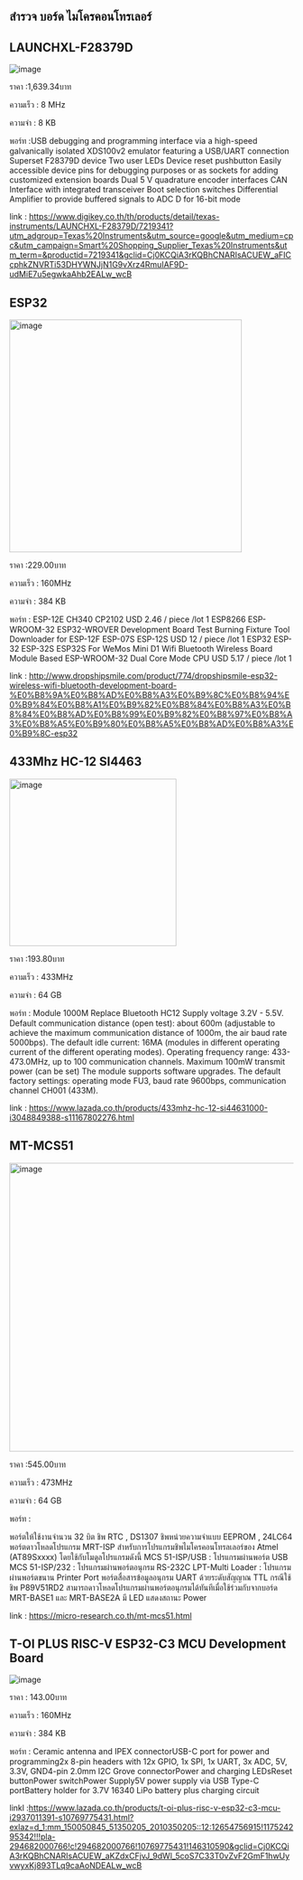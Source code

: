 ## สำรวจ บอร์ด ไมโครคอนโทรเลอร์

## LAUNCHXL-F28379D

![image](https://user-images.githubusercontent.com/99345379/154281818-738d952c-9fc3-4395-9a72-f7f19991cce2.png)

ราคา :1,639.34บาท

ความเร็ว : 8 MHz

ความจำ : 8 KB

พอร์ท :USB debugging and programming interface via a high-speed galvanically isolated XDS100v2 emulator
featuring a USB/UART connection
 Superset F28379D device
 Two user LEDs
 Device reset pushbutton
 Easily accessible device pins for debugging purposes or as sockets for adding customized extension
boards
 Dual 5 V quadrature encoder interfaces
 CAN Interface with integrated transceiver
 Boot selection switches
 Differential Amplifier to provide buffered signals to ADC D for 16-bit mode

link : https://www.digikey.co.th/th/products/detail/texas-instruments/LAUNCHXL-F28379D/7219341?utm_adgroup=Texas%20Instruments&utm_source=google&utm_medium=cpc&utm_campaign=Smart%20Shopping_Supplier_Texas%20Instruments&utm_term=&productid=7219341&gclid=Cj0KCQiA3rKQBhCNARIsACUEW_aFICcphkZNVRTi53DHYWNJjN1G9vXrz4RmuIAF9D-udMiE7u5egwkaAhb2EALw_wcB

## ESP32

<img width="412" alt="image" src="https://user-images.githubusercontent.com/99345379/154283859-26acbe82-c4f5-4db3-aff3-772e336d61bd.png">

ราคา :229.00บาท

ความเร็ว : 160MHz

ความจำ : 384 KB

พอร์ท :
ESP-12E CH340 CP2102 USD 2.46 / piece /lot 1
ESP8266 ESP-WROOM-32 ESP32-WROVER Development Board Test Burning Fixture Tool Downloader for ESP-12F ESP-07S ESP-12S USD 12 / piece /lot 1
ESP32 ESP-32 ESP-32S ESP32S For WeMos Mini D1 Wifi Bluetooth Wireless Board Module Based ESP-WROOM-32 Dual Core Mode CPU USD 5.17 / piece /lot 1

link : http://www.dropshipsmile.com/product/774/dropshipsmile-esp32-wireless-wifi-bluetooth-development-board-%E0%B8%9A%E0%B8%AD%E0%B8%A3%E0%B9%8C%E0%B8%94%E0%B9%84%E0%B8%A1%E0%B9%82%E0%B8%84%E0%B8%A3%E0%B8%84%E0%B8%AD%E0%B8%99%E0%B9%82%E0%B8%97%E0%B8%A3%E0%B8%A5%E0%B9%80%E0%B8%A5%E0%B8%AD%E0%B8%A3%E0%B9%8C-esp32

## 433Mhz HC-12 SI4463

<img width="296" alt="image" src="https://user-images.githubusercontent.com/99345379/154286127-81d78597-bc43-41e0-85ed-1edb85ea3b4a.png">


ราคา :193.80บาท

ความเร็ว : 433MHz

ความจำ : 64 GB

พอร์ท : 
Module 1000M Replace Bluetooth HC12 Supply voltage 3.2V - 5.5V.  Default communication distance (open test): about 600m (adjustable to achieve the maximum communication distance of 1000m, the air baud rate 5000bps). The default idle current: 16MA (modules in different operating current of the different operating modes). Operating frequency range: 433-473.0MHz, up to 100 communication channels. Maximum 100mW transmit power (can be set)
The module supports software upgrades. The default factory settings: operating mode FU3, baud rate 9600bps, communication channel CH001 (433M).


link : https://www.lazada.co.th/products/433mhz-hc-12-si44631000-i3048849388-s11167802276.html

## MT-MCS51

<img width="511" alt="image" src="https://user-images.githubusercontent.com/99345379/154288406-44f3d4a8-f90d-4dc0-b491-cb2f11d6415e.png">

ราคา :545.00บาท

ความเร็ว : 473MHz

ความจำ : 64 GB

พอร์ท :

พอร์ตให้ใช้งานจำนวน 32 บิต
ชิพ RTC , DS1307
ชิพหน่วยความจำแบบ EEPROM , 24LC64
พอร์ตดาวโหลดโปรแกรม MRT-ISP สำหรับการโปรแกรมชิพไมโครคอนโทรลเลอร์ของ Atmel (AT89Sxxxx) โดยใช้กับโมดูลโปรแกรมดังนี้
MCS 51-ISP/USB : โปรแกรมผ่านพอร์ต USB
MCS 51-ISP/232 : โปรแกรมผ่านพอร์ตอนุกรม RS-232C
LPT-Multi Loader : โปรแกรมผ่านพอร์ตขนาน Printer Port
พอร์ตสื่อสารข้อมูลอนุกรม UART ด้วยระดับสัญญาณ TTL
กรณีใช้ชิพ P89V51RD2 สามารถดาวโหลดโปรแกรมผ่านพอร์ตอนุกรมได้ทันทีเมื่อใช้ร่วมกับจากบอร์ด MRT-BASE1 และ MRT-BASE2A
มี LED แสดงสถานะ Power

link : https://micro-research.co.th/mt-mcs51.html



## T-OI PLUS RISC-V ESP32-C3 MCU Development Board

![image](https://user-images.githubusercontent.com/99345379/154290852-414ee26a-e9cf-4cbe-a914-d0a05f878c9c.png)

ราคา : 143.00บาท

ความเร็ว : 160MHz

ความจำ : 384 KB

พอร์ท :
Ceramic antenna and IPEX connectorUSB-C port for power and programming2x 8-pin 
headers with 12x GPIO, 
1x SPI, 
1x UART, 
3x ADC, 
5V, 3.3V,
GND4-pin 2.0mm I2C Grove connectorPower and charging LEDsReset buttonPower switchPower 
Supply5V power supply via USB Type-C portBattery 
holder for 3.7V 16340 LiPo battery plus charging circuit

linkl :https://www.lazada.co.th/products/t-oi-plus-risc-v-esp32-c3-mcu-i2937011391-s10769775431.html?exlaz=d_1:mm_150050845_51350205_2010350205::12:12654756915!117524295342!!!pla-294682000766!c!294682000766!10769775431!146310590&gclid=Cj0KCQiA3rKQBhCNARIsACUEW_aKZdxCFjvJ_9dWl_5coS7C33T0vZvF2GmF1hwUyvwyxKj893TLq9caAoNDEALw_wcB

